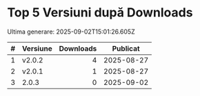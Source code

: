 # Top 5 Versiuni după Downloads

Ultima generare: 2025-09-02T15:01:26.605Z

| # | Versiune | Downloads | Publicat |
| - | - | -: | - |
| 1 | v2.0.2 | 4 | 2025-08-27 |
| 2 | v2.0.1 | 1 | 2025-08-27 |
| 3 | 2.0.3 | 0 | 2025-09-02 |
